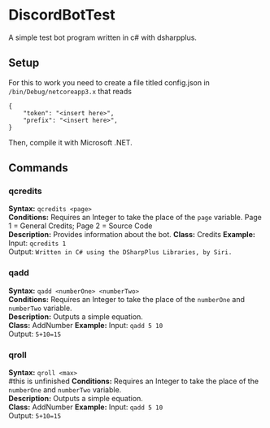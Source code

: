 # DiscordBotTest
A simple test bot program written in c# with dsharpplus. 
## Setup
For this to work you need to create a file titled config.json in `/bin/Debug/netcoreapp3.x` that reads 
```
{
	"token": "<insert here>",
	"prefix": "<insert here>",
}
```
Then, compile it with Microsoft .NET.
## Commands
### qcredits
**Syntax:** `qcredits <page>`  
**Conditions:** Requires an Integer to take the place of the `page` variable. Page 1 = General Credits; Page 2 = Source Code  
**Description:** Provides information about the bot. 
**Class:** Credits
**Example:** Input: `qcredits 1`  
		Output: `Written in C# using the DSharpPlus Libraries, by Siri.`
### qadd
**Syntax:** `qadd <numberOne> <numberTwo>`  
**Conditions:** Requires an Integer to take the place of the `numberOne` and `numberTwo` variable.   
**Description:** Outputs a simple equation.  
**Class:** AddNumber
**Example:** Input: `qadd 5 10`  
		Output: `5+10=15`   
		  
### qroll
**Syntax:** `qroll <max>`  
   		#this is unfinished
**Conditions:** Requires an Integer to take the place of the `numberOne` and `numberTwo` variable.   
**Description:** Outputs a simple equation.  
**Class:** AddNumber
**Example:** Input: `qadd 5 10`  
		Output: `5+10=15`   
		  

		  

